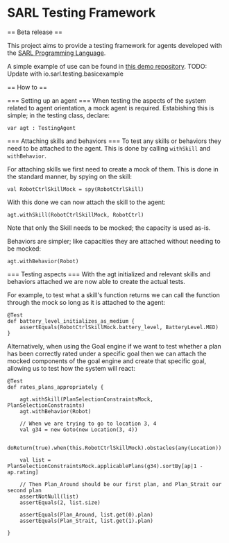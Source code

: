 # SARL Testing Framework

== Beta release ==

This project aims to provide a testing framework for agents developed with the [SARL Programming Language](http://www.sarl.io).

A simple example of use can be found in [this demo repository](https://github.com/srodriguez/sarl-testing-demo). TODO: Update with io.sarl.testing.basicexample

== How to ==

=== Setting up an agent ===
When testing the aspects of the system related to agent orientation, a mock agent is required. Estabishing this is simple; in the testing class, declare:

```
var agt : TestingAgent
```

=== Attaching skills and behaviors ===
To test any skills or behaviors they need to be attached to the agent. This is done by calling `withSkill` and `withBehavior`.

For attaching skills we first need to create a mock of them. This is done in the standard manner, by spying on the skill:

```
val RobotCtrlSkillMock = spy(RobotCtrlSkill)
```

With this done we can now attach the skill to the agent:
```
agt.withSkill(RobotCtrlSkillMock, RobotCtrl)
```

Note that only the Skill needs to be mocked; the capacity is used as-is.

Behaviors are simpler; like capacities they are attached without needing to be mocked:
```
agt.withBehavior(Robot)
```

=== Testing aspects ===
With the agt initialized and relevant skills and behaviors attached we are now able to create the actual tests.

For example, to test what a skill's function returns we can call the function through the mock so long as it is attached to the agent:
```	
@Test
def battery_level_initializes_as_medium {
	assertEquals(RobotCtrlSkillMock.battery_level, BatteryLevel.MED)
}
```

Alternatively, when using the Goal engine if we want to test whether a plan has been correctly rated under a specific goal then we can attach the mocked components of the goal engine and create that specific goal, allowing us to test how the system will react:

```
@Test
def rates_plans_appropriately {

	agt.withSkill(PlanSelectionConstraintsMock, PlanSelectionConstraints)
	agt.withBehavior(Robot)

	// When we are trying to go to location 3, 4
	val g34 = new Goto(new Location(3, 4))

	doReturn(true).when(this.RobotCtrlSkillMock).obstacles(any(Location))

	val list = PlanSelectionConstraintsMock.applicablePlans(g34).sortBy[ap|1 - ap.rating]

	// Then Plan_Around should be our first plan, and Plan_Strait our second plan
	assertNotNull(list)
	assertEquals(2, list.size)

	assertEquals(Plan_Around, list.get(0).plan)
	assertEquals(Plan_Strait, list.get(1).plan)
	
}
```
